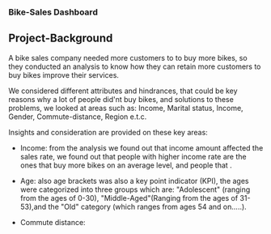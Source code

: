 ### Bike-Sales Dashboard
## Project-Background
A bike sales company needed more customers to to buy more bikes, so they conducted an analysis to know how they can retain more customers to buy bikes improve their services.

We considered different attributes and hindrances, that could be key reasons why a lot of people did'nt buy bikes, and solutions to these problems, we looked at areas such as: Income, Marital status, Income, Gender, Commute-distance, Region e.t.c.


Insights and consideration are provided on these key areas:
   - Income: from the analysis we found out that income amount affected the sales rate, we found out that people with higher income rate are the ones that buy more bikes on an average level, and people that  .

   - Age: also age brackets was also a key point indicator (KPI), the ages were categorized into 
    three groups which are: "Adolescent" (ranging from the ages of 0-30), "Middle-Aged"(Ranging from  the ages of 31-53),and the "Old" category (which ranges from ages 54 and on.....).

   - Commute distance:
